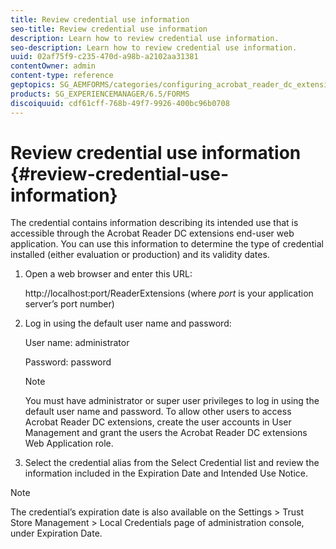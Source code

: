 ```yaml
---
title: Review credential use information
seo-title: Review credential use information
description: Learn how to review credential use information.
seo-description: Learn how to review credential use information.
uuid: 02af75f9-c235-470d-a98b-a2102aa31381
contentOwner: admin
content-type: reference
geptopics: SG_AEMFORMS/categories/configuring_acrobat_reader_dc_extensions
products: SG_EXPERIENCEMANAGER/6.5/FORMS
discoiquuid: cdf61cff-768b-49f7-9926-400bc96b0708
---
```


# Review credential use information {#review-credential-use-information}

The credential contains information describing its intended use that is accessible through the Acrobat Reader DC extensions end-user web application. You can use this information to determine the type of credential installed (either evaluation or production) and its validity dates.

1. Open a web browser and enter this URL:

   http://localhost:port/ReaderExtensions (where *port* is your application server’s port number)

1. Log in using the default user name and password:

   User name: administrator

   Password: password

   >[!NOTE]
   >
   >You must have administrator or super user privileges to log in using the default user name and password. To allow other users to access Acrobat Reader DC extensions, create the user accounts in User Management and grant the users the Acrobat Reader DC extensions Web Application role.

1. Select the credential alias from the Select Credential list and review the information included in the Expiration Date and Intended Use Notice.

>[!NOTE]
>
>The credential’s expiration date is also available on the Settings &gt; Trust Store Management &gt; Local Credentials page of administration console, under Expiration Date.

